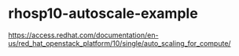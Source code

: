 # rhosp10-autoscale-example
https://access.redhat.com/documentation/en-us/red_hat_openstack_platform/10/single/auto_scaling_for_compute/
